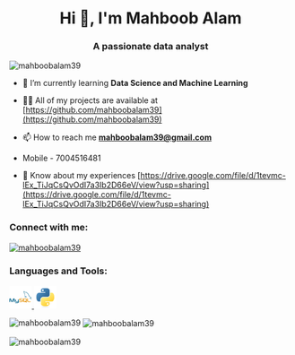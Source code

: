 <h1 align="center">Hi 👋, I'm Mahboob Alam</h1>
<h3 align="center">A passionate data analyst</h3>

<p align="left"> <img src="https://komarev.com/ghpvc/?username=mahboobalam39&label=Profile%20views&color=0e75b6&style=flat" alt="mahboobalam39" /> </p>

- 🌱 I’m currently learning **Data Science and Machine Learning**

- 👨‍💻 All of my projects are available at [https://github.com/mahboobalam39](https://github.com/mahboobalam39)

- 📫 How to reach me **mahboobalam39@gmail.com**
- Mobile - 7004516481

- 📄 Know about my experiences [https://drive.google.com/file/d/1tevmc-lEx_TiJqCsQvOdI7a3Ib2D66eV/view?usp=sharing](https://drive.google.com/file/d/1tevmc-lEx_TiJqCsQvOdI7a3Ib2D66eV/view?usp=sharing)

<h3 align="left">Connect with me:</h3>
<p align="left">
<a href="https://linkedin.com/in/mahboobalam39" target="blank"><img align="center" src="https://raw.githubusercontent.com/rahuldkjain/github-profile-readme-generator/master/src/images/icons/Social/linked-in-alt.svg" alt="mahboobalam39" height="30" width="40" /></a>
</p>

<h3 align="left">Languages and Tools:</h3>
<p align="left"> <a href="https://www.mysql.com/" target="_blank" rel="noreferrer"> <img src="https://raw.githubusercontent.com/devicons/devicon/master/icons/mysql/mysql-original-wordmark.svg" alt="mysql" width="40" height="40"/> </a> <a href="https://www.python.org" target="_blank" rel="noreferrer"> <img src="https://raw.githubusercontent.com/devicons/devicon/master/icons/python/python-original.svg" alt="python" width="40" height="40"/> </a> </p>

<p><img align="left" src="https://github-readme-stats.vercel.app/api/top-langs?username=mahboobalam39&show_icons=true&locale=en&layout=compact" alt="mahboobalam39" /></p>

<p>&nbsp;<img align="center" src="https://github-readme-stats.vercel.app/api?username=mahboobalam39&show_icons=true&locale=en" alt="mahboobalam39" /></p>

<p><img align="center" src="https://github-readme-streak-stats.herokuapp.com/?user=mahboobalam39&" alt="mahboobalam39" /></p>
